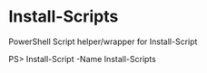 # Install-Scripts
PowerShell Script helper/wrapper for Install-Script

PS> Install-Script -Name Install-Scripts
